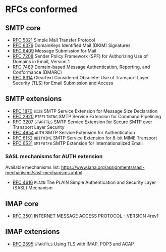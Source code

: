 # RFCs conformed

## SMTP core

- [RFC 5321](https://datatracker.ietf.org/doc/html/rfc5321) Simple Mail Transfer Protocol
- [RFC 6376](https://datatracker.ietf.org/doc/html/rfc6376) DomainKeys Identified Mail (DKIM) Signatures
- [RFC 6409](https://datatracker.ietf.org/doc/html/rfc6409) Message Submission for Mail
- [RFC 7208](https://datatracker.ietf.org/doc/html/rfc7208) Sender Policy Framework (SPF) for Authorizing Use of Domains in Email, Version 1
- [RFC 7489](https://datatracker.ietf.org/doc/html/rfc7489) Domain-based Message Authentication, Reporting, and Conformance (DMARC)
- [RFC 8314](https://datatracker.ietf.org/doc/html/rfc8314) Cleartext Considered Obsolete: Use of Transport Layer Security (TLS) for Email Submission and Access

## SMTP extensions

- [RFC 1870](https://datatracker.ietf.org/doc/html/rfc1870) `SIZE` SMTP Service Extension for Message Size Declaration
- [RFC 2920](https://datatracker.ietf.org/doc/html/rfc2920) `PIPELINING` SMTP Service Extension for Command Pipelining
- [RFC 3207](https://datatracker.ietf.org/doc/html/rfc3207) `STARTTLS` SMTP Service Extension for Secure SMTP over Transport Layer Security
- [RFC 4954](https://datatracker.ietf.org/doc/html/rfc4954) `AUTH` SMTP Service Extension for Authentication
- [RFC 6152](https://datatracker.ietf.org/doc/html/rfc6152) `8BITMIME` SMTP Service Extension for 8-bit MIME Transport
- [RFC 6531](https://datatracker.ietf.org/doc/html/rfc6531) `SMTPUTF8` SMTP Extension for Internationalized Email

### SASL mechanisms for AUTH extension

Available mechanisms list: https://www.iana.org/assignments/sasl-mechanisms/sasl-mechanisms.xhtml

- [RFC 4616](https://datatracker.ietf.org/doc/html/rfc4616) `PLAIN` The PLAIN Simple Authentication and Security Layer (SASL) Mechanism

## IMAP core

- [RFC 3501](https://datatracker.ietf.org/doc/html/rfc3501) INTERNET MESSAGE ACCESS PROTOCOL - VERSION 4rev1

## IMAP extensions

- [RFC 2595](https://datatracker.ietf.org/doc/html/rfc2595) `STARTTLS` Using TLS with IMAP, POP3 and ACAP
